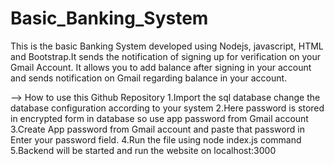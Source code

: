 # Basic_Banking_System
This is the basic Banking System developed using Nodejs, javascript, HTML and Bootstrap.It sends the notification of signing up for verification on your Gmail Account. It allows you to add balance 
after signing in your account and sends notification on Gmail regarding balance in your account.

--> How to use this Github Repository
1.Import the sql database change the database configuration according to your system
2.Here password is stored in encrypted form in database so use app password from Gmail account
3.Create App password from Gmail account and paste that password in Enter your password field.
4.Run the file using node index.js command
5.Backend will be started and run the website on localhost:3000
